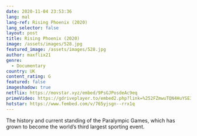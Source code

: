 ```yaml
---
date: 2020-11-04 23:53:36
lang: mal
lang-ref: Rising Phoenix (2020)
lang_selector: false
layout: post
title: Rising Phoenix (2020)
image: /assets/images/528.jpg
featured_image: /assets/images/528.jpg
author: maxflix21
genre:
  - Documentary
country: UK
content_rating: G
featured: false
imageshadow: true
netflix: https://movstar.xyz/embed/9PsGJPosdeAc9eq
primeVideo: https://gdriveplayer.to/embed2.php?link=%252FZmwuTQN4HuYSE3foUDiPwyPg5BdHgdu2MsQY4z%252BhwKxwpvPDRBXcZSqMV7wa%252BiQPimHZHWPEGK1Gp%252BM29aIkBky723Onj91fznTmdqVUIDtnluOwzZe1%252Bv8h8A2sz0y4lGNE8Ekb7HJxRwOhdYcgkOgR1JPcY%252BDiOkWgLje7hWvjJ%252FgdpQOb7RGEGAuThgTE%253D
hotstar: https://www.fembed.com/v/765yjsgn--rrx1q
---
```

The history and current standing of the Paralympic Games, which has grown to become the world’s third largest sporting event.